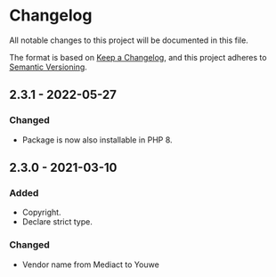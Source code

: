 # Changelog
All notable changes to this project will be documented in this file.

The format is based on [Keep a Changelog](https://keepachangelog.com/en/1.0.0/),
and this project adheres to [Semantic Versioning](https://semver.org/spec/v2.0.0.html).

## 2.3.1 - 2022-05-27
### Changed
- Package is now also installable in PHP 8.

## 2.3.0 - 2021-03-10
### Added
- Copyright.
- Declare strict type.

### Changed
- Vendor name from Mediact to Youwe
